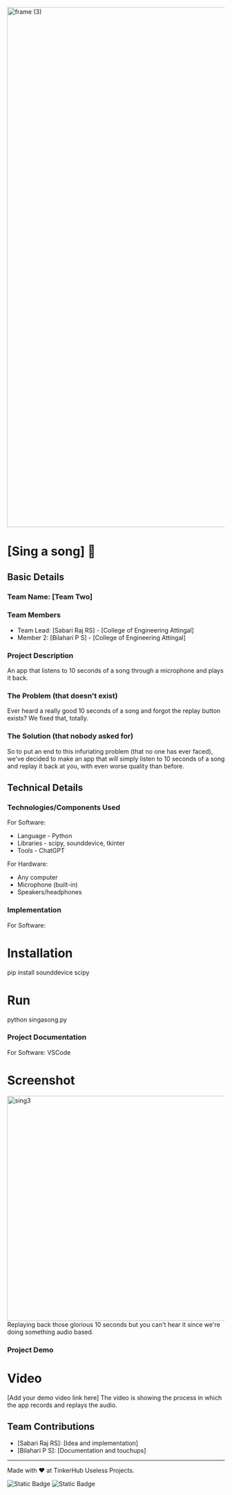 <img width="3188" height="1202" alt="frame (3)" src="https://github.com/user-attachments/assets/517ad8e9-ad22-457d-9538-a9e62d137cd7" />


# [Sing a song] 🎯


## Basic Details
### Team Name: [Team Two]


### Team Members
- Team Lead: [Sabari Raj RS] - [College of Engineering Attingal]
- Member 2: [Bilahari P S] - [College of Engineering Attingal]

### Project Description
An app that listens to 10 seconds of a song through a microphone and plays it back.

### The Problem (that doesn't exist)
Ever heard a really good 10 seconds of a song and forgot the replay button exists? We fixed that, totally.

### The Solution (that nobody asked for)
So to put an end to this infuriating problem (that no one has ever faced), we've decided to make an app that will simply listen to 10 seconds of a song and replay it back at you, with even worse quality than before.

## Technical Details
### Technologies/Components Used
For Software:
- Language - Python
- Libraries - scipy, sounddevice, tkinter
- Tools - ChatGPT

For Hardware:
- Any computer
- Microphone (built-in)
- Speakers/headphones

### Implementation
For Software:
# Installation
pip install sounddevice scipy

# Run
python singasong.py 

### Project Documentation
For Software: VSCode

# Screenshot
<img width="735" height="520" alt="sing3" src="https://github.com/user-attachments/assets/52708b4c-64e4-4e3b-869d-7ec4a388167f" />
Replaying back those glorious 10 seconds but you can't hear it since we're doing something audio based.

### Project Demo
# Video
[Add your demo video link here]
The video is showing the process in which the app records and replays the audio.


## Team Contributions
- [Sabari Raj RS]: [Idea and implementation]
- [Bilahari P S]: [Documentation and touchups]

---
Made with ❤ at TinkerHub Useless Projects.

![Static Badge](https://img.shields.io/badge/TinkerHub-24?color=%23000000&link=https%3A%2F%2Fwww.tinkerhub.org%2F)
![Static Badge](https://img.shields.io/badge/UselessProjects--25-25?link=https%3A%2F%2Fwww.tinkerhub.org%2Fevents%2FQ2Q1TQKX6Q%2FUseless%2520Projects)
